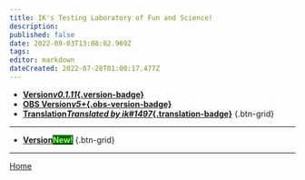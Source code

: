 ```yaml
---
title: IK's Testing Laboratory of Fun and Science!
description: 
published: false
date: 2022-09-03T13:08:02.969Z
tags: 
editor: markdown
dateCreated: 2022-07-28T01:00:17.477Z
---
```


* [**Version*v0.1.11*{.version-badge}**]()
* [**OBS Version*v5+*{.obs-version-badge}**]()
* [**Translation*Translated by ik#1497*{.translation-badge}**]()
{.btn-grid}

---

* [**Version<span class="version-badge" style="color: #9aff67!important; background-color: #006906!important;">New!</span>**]()
{.btn-grid}

---

<a href="/" class="px-6 mt-5 v-btn--active v-btn v-btn--router v-btn--text theme--dark v-size--default" aria-current="page"><span class="v-btn__content">Home</span></a>